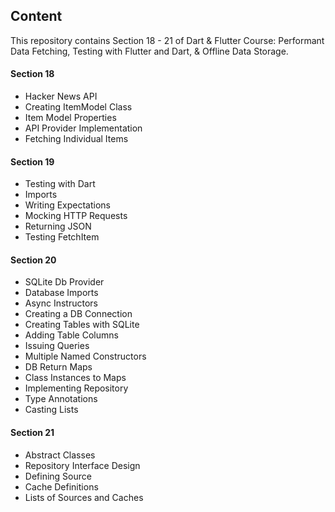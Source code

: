 ## Content

This repository contains Section 18 - 21 of Dart & Flutter Course: Performant Data Fetching, Testing with Flutter and Dart, & Offline Data Storage.

#### Section 18

- Hacker News API
- Creating ItemModel Class
- Item Model Properties
- API Provider Implementation
- Fetching Individual Items

#### Section 19

- Testing with Dart
- Imports
- Writing Expectations
- Mocking HTTP Requests
- Returning JSON
- Testing FetchItem

#### Section 20

- SQLite Db Provider
- Database Imports
- Async Instructors
- Creating a DB Connection
- Creating Tables with SQLite
- Adding Table Columns
- Issuing Queries
- Multiple Named Constructors
- DB Return Maps
- Class Instances to Maps
- Implementing Repository
- Type Annotations
- Casting Lists

#### Section 21

- Abstract Classes
- Repository Interface Design
- Defining Source
- Cache Definitions
- Lists of Sources and Caches